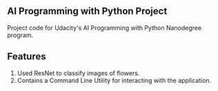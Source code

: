 ## AI Programming with Python Project

Project code for Udacity's AI Programming with Python Nanodegree program.

## Features
1. Used ResNet to classify images of flowers.
2. Contains a Command Line Utility for interacting with the application.
